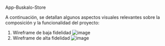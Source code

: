 App-Buskalo-Store

A continuación, se detallan algunos aspectos visuales relevantes sobre la composición y la funcionalidad del proyecto:

1. Wireframe de baja fidelidad
   ![image](https://github.com/crizcode/app-buscalo-store/assets/88556496/b68d567a-6b48-4b9f-8b24-8f31d6d20881)
2. Wireframe de alta fidelidad
   ![image](https://github.com/crizcode/app-buscalo-store/assets/88556496/233825a7-d5a0-4704-b060-b8b9af13dfb1)

